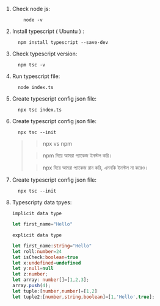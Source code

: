 <ol>
  <li>
    Check node js: 
    
```
    node -v
```
    
  </li>
  <li>
    Install typescript ( Ubuntu ) :
    
  ```
    npm install typescript --save-dev
  ```
    
  </li>
  <li>
    Check typescript version:

  ```
    npm tsc -v
  ```
    
  </li>
  <li>
    Run typescript file:

  ```
    node index.ts
  ```
    
  </li>
   <li>
    Create typescript config json file:

  ```
    npx tsc index.ts
  ```
    
  </li>
  <li>
    Create typescript config json file:

  ```
    npx tsc --init
  ```

  >> npx vs npm
  > 
  >> npm দিয়ে আমরা প্যাকেজ ইনস্টল করি।
  > 
  >> npx দিয়ে আমরা প্যাকেজ রান করি, এমনকি ইনস্টল না করেও।  
  </li>

  <li>
    Create typescript config json file:

  ```
    npx tsc --init
  ```
    
  </li>
<li>
  Typescripty data tpyes:

  `implicit data type`

  ```ts
  let first_name="Hello"
  ```

  `explicit data type`

  ```ts
  let first_name:string="Hello"
  let roll:number=24
  let isCheck:boolean=true
  let x:undefined=undefined
  let y:null=null
  let z:number;
  let array: number[]=[1,2,3];
  array.push(4);
  let tuple:[number,number]=[1,2]
  let tuple2:[number,string,boolean]=[1,'Hello',true];
  ```
</li>
  
</ol>
